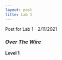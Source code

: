 ```yaml
---
layout: post
title: Lab 1
---
```


Post for Lab 1 - 2/11/2021


### **_Over The Wire_** 

**Level 1**



